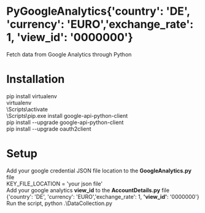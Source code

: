 # PyGoogleAnalytics{'country': 'DE', 'currency': 'EURO','exchange_rate': 1, 'view_id': '0000000'} 
Fetch data from Google Analytics through Python

# Installation
pip install virtualenv <br/>
virtualenv <your-env-name>  <br/>
<your-env-name>\Scripts\activate  <br/>
<your-env-name>\Scripts\pip.exe install google-api-python-client  <br/>
pip install --upgrade google-api-python-client  <br/>
pip install --upgrade oauth2client  <br/>

# Setup
Add your google credential JSON file location to the <b>GoogleAnalytics.py</b> file <br/>
  KEY_FILE_LOCATION = 'your json file' <br/>
Add your google analytics <b>view_id</b> to the <b>AccountDetails.py</b> file  <br/>
  {'country': 'DE', 'currency': 'EURO','exchange_rate': 1, <b>'view_id'</b>: '0000000'} 
Run the script, python .\DataCollection.py
